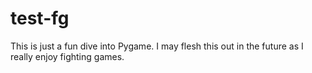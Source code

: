 # test-fg

This is just a fun dive into Pygame. I may flesh this out in the future as I really enjoy fighting games.
